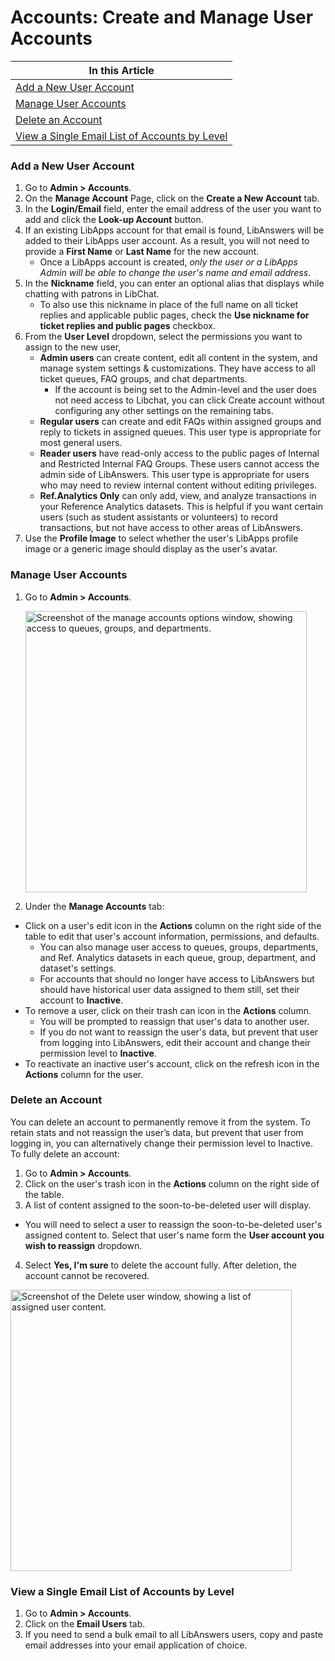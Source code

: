 # Accounts: Create and Manage User Accounts #

| In this Article  | 
| ------------- | 
| [Add a New User Account](###Add-a-New-User-Account)  |
| [Manage User Accounts](###Manage-User-Accounts)  |
| [Delete an Account](https://github.com/Bibliosquid/bibliosquid/edit/main/How-tos%20%26%20Tutorials/LibAnswers%20How-tos/Create%20and%20Manage%20LibAnswers%20User%20Accounts.md#delete-an-account) |
| [View a Single Email List of Accounts by Level](###View-a-Single-Email-List-of-Accounts-by-Level)

### Add a New User Account ###

1. Go to **Admin > Accounts**.
2. On the **Manage Account** Page, click on the **Create a New Account** tab.
3. In the **Login/Email** field, enter the email address of the user you want to add and click the **Look-up Account** button.
4. If an existing LibApps account for that email is found, LibAnswers will be added to their LibApps user account. As a result, you will not need to provide a **First Name** or **Last Name** for the new account.
   - Once a LibApps account is created, *only the user or a LibApps Admin will be able to change the user's name and email address*.
5. In the **Nickname** field, you can enter an optional alias that displays while chatting with patrons in LibChat.
   - To also use this nickname in place of the full name on all ticket replies and applicable public pages, check the **Use nickname for ticket replies and public pages** checkbox.
6. From the **User Level** dropdown, select the permissions you want to assign to the new user,
   - **Admin users** can create content, edit all content in the system, and manage system settings & customizations. They have access to all ticket queues, FAQ groups, and chat departments.
     - If the account is being set to the Admin-level and the user does not need access to Libchat, you can click Create account without configuring any other settings on the remaining tabs.
   - **Regular users** can create and edit FAQs within assigned groups and reply to tickets in assigned queues. This user type is appropriate for most general users.
   - **Reader users** have read-only access to the public pages of Internal and Restricted Internal FAQ Groups. These users cannot access the admin side of LibAnswers. This user type is appropriate for users who may need to review internal content without editing privileges.
   - **Ref.Analytics Only** can only add, view, and analyze transactions in your Reference Analytics datasets. This is helpful if you want certain users (such as student assistants or volunteers) to record transactions, but not have access to other areas of LibAnswers.
7. Use the **Profile Image** to select whether the user's LibApps profile image or a generic image should display as the user's avatar.
  
### Manage User Accounts ###

1. Go to **Admin > Accounts**.
   
   <img src="/../main/Assets/Images/Manage_Accounts.png" width="450" alt="Screenshot of the manage accounts options window, showing access to queues, groups, and departments.">
   
2. Under the **Manage Accounts** tab:
  - Click on a user's edit icon in the **Actions** column on the right side of the table to edit that user's account information, permissions, and defaults.
    - You can also manage user access to queues, groups, departments, and Ref. Analytics datasets in each queue, group, department, and dataset's settings.
    - For accounts that should no longer have access to LibAnswers but should have historical user data assigned to them still, set their account to **Inactive**.
  - To remove a user, click on their trash can icon in the **Actions** column.
    - You will be prompted to reassign that user's data to another user.
    - If you do not want to reassign the user's data, but prevent that user from logging into LibAnswers, edit their account and change their permission level to **Inactive**.
  - To reactivate an inactive user's account, click on the refresh icon in the **Actions** column for the user.


### Delete an Account ###

You can delete an account to permanently remove it from the system. To retain stats and not reassign the user’s data, but prevent that user from logging in, you can alternatively change their permission level to Inactive. To fully delete an account:

1. Go to **Admin > Accounts**. 
2. Click on the user's trash icon in the **Actions** column on the right side of the table.
3. A list of content assigned to the soon-to-be-deleted user will display.
  - You will need to select a user to reassign the soon-to-be-deleted user's assigned content to. Select that user's name form the **User account you wish to reassign** dropdown.
4. Select **Yes, I'm sure** to delete the account fully. After deletion, the account cannot be recovered.

<img src="/../main/Assets/Images/delete-user.png" width="450" alt="Screenshot of the Delete user window, showing a list of assigned user content.">

### View a Single Email List of Accounts by Level ###

1. Go to **Admin > Accounts**.
2. Click on the **Email Users** tab.
3. If you need to send a bulk email to all LibAnswers users, copy and paste email addresses into your email application of choice. 




